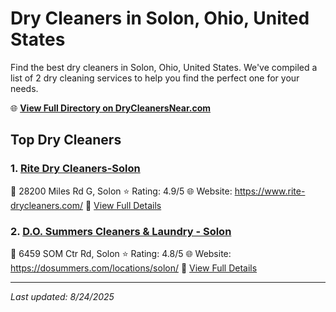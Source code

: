 # Dry Cleaners in Solon, Ohio, United States

Find the best dry cleaners in Solon, Ohio, United States. We've compiled a list of 2 dry cleaning services to help you find the perfect one for your needs.

🌐 **[View Full Directory on DryCleanersNear.com](https://drycleanersnear.com/city/US/Ohio/Solon)**

## Top Dry Cleaners

### 1. [Rite Dry Cleaners-Solon](https://drycleanersnear.com/dryCleaner/6875b62d9b5c02c2ea277bcd/rite-dry-cleaners-solon)
📍 28200 Miles Rd G, Solon
⭐ Rating: 4.9/5
🌐 Website: https://www.rite-drycleaners.com/
🔗 [View Full Details](https://drycleanersnear.com/dryCleaner/6875b62d9b5c02c2ea277bcd/rite-dry-cleaners-solon)

### 2. [D.O. Summers Cleaners & Laundry - Solon](https://drycleanersnear.com/dryCleaner/6875b63a9b5c02c2ea277d4f/d-o-summers-cleaners-laundry-solon)
📍 6459 SOM Ctr Rd, Solon
⭐ Rating: 4.8/5
🌐 Website: https://dosummers.com/locations/solon/
🔗 [View Full Details](https://drycleanersnear.com/dryCleaner/6875b63a9b5c02c2ea277d4f/d-o-summers-cleaners-laundry-solon)


---

*Last updated: 8/24/2025*
